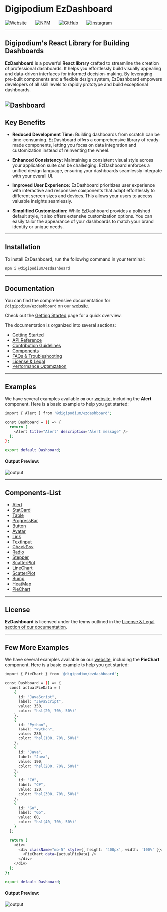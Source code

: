 # Digipodium EzDashboard

[![Website](https://img.shields.io/badge/Website-Docs-green)](https://ezdashboard.digipodium.com/docs/gettingStarted) &nbsp; &nbsp; &nbsp; [![NPM](https://img.shields.io/npm/v/@digipodium/ezdashboard)](https://www.npmjs.com/package/@digipodium/ezdashboard) &nbsp; &nbsp; &nbsp; [![GitHub](https://img.shields.io/badge/GitHub-Repo-blue)](https://github.com/digipodium/ezdashboard) &nbsp; &nbsp; &nbsp; [![Instagram](https://img.shields.io/badge/Instagram-Follow-lightgray)](https://www.instagram.com/digipodium_official/?hl=en)

---

## Digipodium's React Library for Building Dashboards

**EzDashboard** is a powerful **React library** crafted to streamline the creation of professional dashboards. It helps you effortlessly build visually appealing and data-driven interfaces for informed decision-making. By leveraging pre-built components and a flexible design system, EzDashboard empowers developers of all skill levels to rapidly prototype and build exceptional dashboards.

![Dashboard](https://res.cloudinary.com/daxjco9eg/image/upload/v1749380888/dashboard_iw5dpu.png)
---

## Key Benefits

* **Reduced Development Time:** Building dashboards from scratch can be time-consuming. EzDashboard offers a comprehensive library of ready-made components, letting you focus on data integration and customization instead of reinventing the wheel.

* **Enhanced Consistency:** Maintaining a consistent visual style across your application suite can be challenging. EzDashboard enforces a unified design language, ensuring your dashboards seamlessly integrate with your overall UI.

* **Improved User Experience:** EzDashboard prioritizes user experience with interactive and responsive components that adapt effortlessly to different screen sizes and devices. This allows your users to access valuable insights seamlessly.

* **Simplified Customization:** While EzDashboard provides a polished default style, it also offers extensive customization options. You can easily tailor the appearance of your dashboards to match your brand identity or unique needs.

---

## Installation

To install EzDashboard, run the following command in your terminal:

```bash
npm i @digipodium/ezdashboard
```

---

## Documentation

You can find the comprehensive documentation for `@digipodium/ezdashboard` on our [website](https://ezdashboard.digipodium.com/).

Check out the [Getting Started](https://ezdashboard.digipodium.com/docs/gettingStarted) page for a quick overview.

The documentation is organized into several sections:

* [Getting Started](https://ezdashboard.digipodium.com/docs/gettingStarted)
* [API Reference](https://ezdashboard.digipodium.com/docs/api-reference)
* [Contribution Guidelines](https://ezdashboard.digipodium.com/docs/contribution)
* [Components](https://ezdashboard.digipodium.com/docs/component)
* [FAQs & Troubleshooting](https://ezdashboard.digipodium.com/docs/Faqs-troubleshooting)
* [License & Legal](https://ezdashboard.digipodium.com/docs/License-Legal)
* [Performance Optimization](https://ezdashboard.digipodium.com/docs/performance-optimization)

---

## Examples

We have several examples available on our [website](https://ezdashboard.digipodium.com/docs/example/alert), including the **Alert** component. Here is a basic example to help you get started:

```bash
import { Alert } from '@digipodium/ezdashboard';

const Dashboard = () => {
  return (
    <Alert title="Alert" description="Alert message" />
  );
};

export default Dashboard;
```

#### Output Preview:
![output](https://ezdashboard.digipodium.com/image/alert2.png)

---

## Components-List

* [Alert](https://ezdashboard.digipodium.com/docs/component/alert)
* [StatCard](https://ezdashboard.digipodium.com/docs/component/statcard)
* [Table](https://ezdashboard.digipodium.com/docs/component/table)
* [ProgressBar](https://ezdashboard.digipodium.com/docs/component/progressbar)
* [Button](https://ezdashboard.digipodium.com/docs/component/button)
* [Avatar](https://ezdashboard.digipodium.com/docs/component/avatar)
* [Link](https://ezdashboard.digipodium.com/docs/component/link)
* [TextInput](https://ezdashboard.digipodium.com/docs/component/textinput)
* [CheckBox](https://ezdashboard.digipodium.com/docs/component/checkbox)
* [Radio](https://ezdashboard.digipodium.com/docs/component/radio)
* [Stepper](https://ezdashboard.digipodium.com/docs/component/stepper)
* [ScatterPlot](https://ezdashboard.digipodium.com/docs/component/scatterplot)
* [LineChart](https://ezdashboard.digipodium.com/docs/component/linechart)
* [ScatterPlot](https://ezdashboard.digipodium.com/docs/component/scatterplot)
* [Bump](https://ezdashboard.digipodium.com/docs/component/bump)
* [HeatMap](https://ezdashboard.digipodium.com/docs/component/heatmap)
* [PieChart](https://ezdashboard.digipodium.com/docs/component/piechart)

---

## License

**EzDashboard** is licensed under the terms outlined in the [License & Legal section of our documentation](https://ezdashboard.digipodium.com/docs/License-Legal).

---

## Few More Examples

We have several examples available on our [website](https://ezdashboard.digipodium.com/docs/example/alert), including the **PieChart** component. Here is a basic example to help you get started:

```bash
import { PieChart } from '@digipodium/ezdashboard';

const Dashboard = () => {
  const actualPieData = [
    {
      id: "JavaScript",
      label: "JavaScript",
      value: 350,
      color: "hsl(20, 70%, 50%)"
    },
    {
      id: "Python",
      label: "Python",
      value: 280,
      color: "hsl(100, 70%, 50%)"
    },
    {
      id: "Java",
      label: "Java",
      value: 190,
      color: "hsl(200, 70%, 50%)"
    },
    {
      id: "C#",
      label: "C#",
      value: 120,
      color: "hsl(300, 70%, 50%)"
    },
    {
      id: "Go",
      label: "Go",
      value: 60,
      color: "hsl(40, 70%, 50%)"
    }
  ];

  return (
    <div>
      <div className="mb-5" style={{ height: '400px', width: '100%' }}>
        <PieChart data={actualPieData} />
      </div>
    </div>
  );
};

export default Dashboard;
```

#### Output Preview:
![output](http://localhost:3000/imageNew/newPieChart.png)
